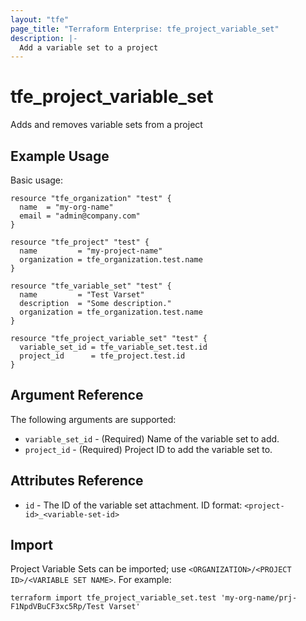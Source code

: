 ```yaml
---
layout: "tfe"
page_title: "Terraform Enterprise: tfe_project_variable_set"
description: |-
  Add a variable set to a project
---
```


# tfe_project_variable_set

Adds and removes variable sets from a project

## Example Usage

Basic usage:

```hcl
resource "tfe_organization" "test" {
  name  = "my-org-name"
  email = "admin@company.com"
}

resource "tfe_project" "test" {
  name         = "my-project-name"
  organization = tfe_organization.test.name
}

resource "tfe_variable_set" "test" {
  name         = "Test Varset"
  description  = "Some description."
  organization = tfe_organization.test.name
}

resource "tfe_project_variable_set" "test" {
  variable_set_id = tfe_variable_set.test.id
  project_id      = tfe_project.test.id
}
```

## Argument Reference

The following arguments are supported:

* `variable_set_id` - (Required) Name of the variable set to add.
* `project_id` - (Required) Project ID to add the variable set to.

## Attributes Reference

* `id` - The ID of the variable set attachment. ID format: `<project-id>_<variable-set-id>`

## Import

Project Variable Sets can be imported; use `<ORGANIZATION>/<PROJECT ID>/<VARIABLE SET NAME>`. For example:

```shell
terraform import tfe_project_variable_set.test 'my-org-name/prj-F1NpdVBuCF3xc5Rp/Test Varset'
```
